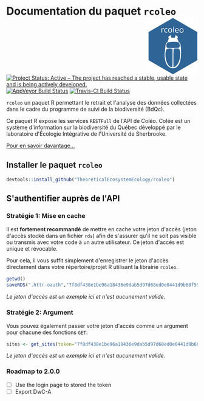 # Documentation du paquet `rcoleo` <img src="man/figures/logo.svg" width="130" height="150" align="right"/>

[![Project Status: Active – The project has reached a stable, usable state and is being actively developed.](http://www.repostatus.org/badges/latest/active.svg)](http://www.repostatus.org/#active)
[![AppVeyor Build Status](https://ci.appveyor.com/api/projects/status/github/TheoreticalEcosystemEcology/rcoleo?branch=master&svg=true)](https://ci.appveyor.com/project/TheoreticalEcosystemEcology/rcoleo)
[![Travis-CI Build Status](https://travis-ci.org/TheoreticalEcosystemEcology/rcoleo.svg?branch=master)](https://travis-ci.org/TheoreticalEcosystemEcology/rcoleo)

`rcoleo` un paquet R permettant le retrait et l'analyse des données collectées dans le cadre du programme de suivi de la biodiversité (BdQc).

Ce paquet R expose les services `RESTFull` de l'API de Coléo. Colée est un système d'information sur la biodiversité du Québec développé par le laboratoire d'Écologie Intégrative de l'Université de Sherbrooke.

[Pour en savoir davantage...](https://coleo.biodiversite-quebec.ca/docs/)


## Installer le paquet `rcoleo`

```r
devtools::install_github("TheoreticalEcosystemEcology/rcoleo")
```

## S'authentifier auprès de l'API

### Stratégie 1: Mise en cache

Il est **fortement recommandé** de mettre en cache votre jeton d'accès (jeton d'accès stocké dans un fichier `rds`) afin de s'assurer qu'il ne soit pas visible ou transmis avec votre code à un autre utilisateur. Ce jeton d'accès est unique et révocable. 

Pour cela, il vous suffit simplement d'enregistrer le jeton d'accès directement dans votre répertoire/projet R utilisant la librairie `rcoleo`.

```r
getwd()
saveRDS(".httr-oauth","7f8df438e1be96a18436e9dab5d97d68ed0e0441d9b68f59e0ce631b2919f3aa")
```

*Le jeton d'accès est un exemple ici et n'est aucunement valide.*

### Stratégie 2: Argument 

Vous pouvez également passer votre jeton d'accès comme un argument pour chacune des fonctions `GET`: 

```r
sites <- get_sites(token="7f8df438e1be96a18436e9dab5d97d68ed0e0441d9b68f59e0ce631b2919f3aa")
```

*Le jeton d'accès est un exemple ici et n'est aucunement valide.*


### Roadmap to 2.0.0

- [ ] Use the login page to stored the token
- [ ] Export DwC-A
